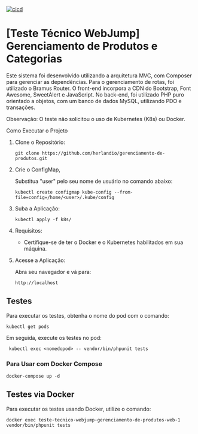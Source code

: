 [![cicd](https://github.com/herlandio/teste-tecnico-webjump-gerenciamento-de-produtos/actions/workflows/cicd.yml/badge.svg)](https://github.com/herlandio/teste-tecnico-webjump-gerenciamento-de-produtos/actions/workflows/cicd.yml)

# [Teste Técnico WebJump] Gerenciamento de Produtos e Categorias

Este sistema foi desenvolvido utilizando a arquitetura MVC, com Composer para gerenciar as dependências. Para o gerenciamento de rotas, foi utilizado o Bramus Router. O front-end incorpora a CDN do Bootstrap, Font Awesome, SweetAlert e JavaScript. No back-end, foi utilizado PHP puro orientado a objetos, com um banco de dados MySQL, utilizando PDO e transações.

Observação: O teste não solicitou o uso de Kubernetes (K8s) ou Docker.

Como Executar o Projeto
1. Clone o Repositório:

    ```
    git clone https://github.com/herlandio/gerenciamento-de-produtos.git
    ```
2. Crie o ConfigMap, 
    
    Substitua "user" pelo seu nome de usuário no comando abaixo:

    ```
    kubectl create configmap kube-config --from-file=config=/home/<user>/.kube/config
    ```

3. Suba a Aplicação:
    ```
    kubectl apply -f k8s/
    ```

4. Requisitos:
    - Certifique-se de ter o Docker e o Kubernetes habilitados em sua máquina.

5. Acesse a Aplicação: 
    
    Abra seu navegador e vá para: 
    ```
    http://localhost
    ```
## Testes

Para executar os testes, obtenha o nome do pod com o comando:

```
kubectl get pods
```

Em seguida, execute os testes no pod:
 
```
 kubectl exec <nomedopod> -- vendor/bin/phpunit tests
```

### Para Usar com Docker Compose

```
docker-compose up -d
```

## Testes via Docker

Para executar os testes usando Docker, utilize o comando:

```
docker exec teste-tecnico-webjump-gerenciamento-de-produtos-web-1 vendor/bin/phpunit tests
```
